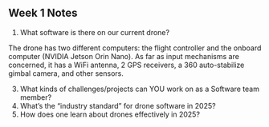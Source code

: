 ## Week 1 Notes
1. What software is there on our current drone?


The drone has two different computers: the flight controller and the onboard computer (NVIDIA Jetson Orin Nano). As far as input mechanisms are concerned, it has a WiFi antenna, 2 GPS receivers, a 360 auto-stabilize gimbal camera, and other sensors.

3. What kinds of challenges/projects can YOU work on as a Software team member?
4. What’s the “industry standard” for drone software in 2025?
5. How does one learn about drones effectively in 2025?
